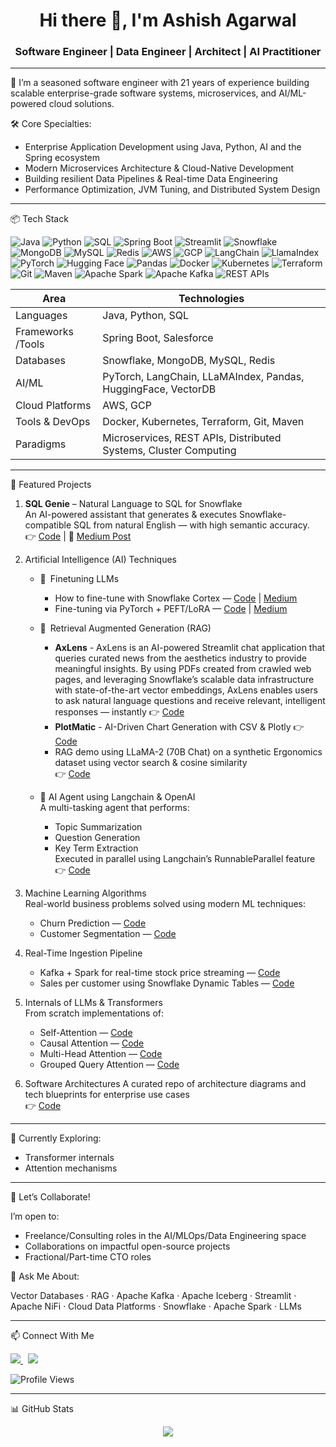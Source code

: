 <h1 align="center">Hi there 👋, I'm Ashish Agarwal</h1>
<h3 align="center">Software Engineer | Data Engineer | Architect | AI Practitioner </h3>

---

💼 I’m a seasoned software engineer with 21 years of experience building scalable enterprise-grade software systems, microservices, and AI/ML-powered cloud solutions.

🛠️ Core Specialties:

- Enterprise Application Development using Java, Python, AI and the Spring ecosystem  
- Modern Microservices Architecture & Cloud-Native Development  
- Building resilient Data Pipelines & Real-time Data Engineering  
- Performance Optimization, JVM Tuning, and Distributed System Design  

---

📦 Tech Stack

<p align="left">
  <!-- Languages -->
  <img src="https://img.shields.io/badge/Java-ED8B00?style=for-the-badge&logo=openjdk&logoColor=white" alt="Java"/>
  <img src="https://img.shields.io/badge/Python-3776AB?style=for-the-badge&logo=python&logoColor=white" alt="Python"/>
  <img src="https://img.shields.io/badge/SQL-4479A1?style=for-the-badge&logo=postgresql&logoColor=white" alt="SQL"/>
  
  <!-- Frameworks -->
  <img src="https://img.shields.io/badge/Spring%20Boot-6DB33F?style=for-the-badge&logo=spring-boot&logoColor=white" alt="Spring Boot"/>
  <img src="https://img.shields.io/badge/Streamlit-FF4B4B?style=for-the-badge&logo=streamlit&logoColor=white" alt="Streamlit"/>

  <!-- Databases -->
  <img src="https://img.shields.io/badge/Snowflake-29B4E2?style=for-the-badge&logo=snowflake&logoColor=white" alt="Snowflake"/>
  <img src="https://img.shields.io/badge/MongoDB-47A248?style=for-the-badge&logo=mongodb&logoColor=white" alt="MongoDB"/>
  <img src="https://img.shields.io/badge/MySQL-00758F?style=for-the-badge&logo=mysql&logoColor=white" alt="MySQL"/>
  <img src="https://img.shields.io/badge/Redis-DC382D?style=for-the-badge&logo=redis&logoColor=white" alt="Redis"/>

  <!-- Cloud -->
  <img src="https://img.shields.io/badge/AWS-FF9900?style=for-the-badge&logo=amazon-aws&logoColor=white" alt="AWS"/>
  <img src="https://img.shields.io/badge/Google%20Cloud-4285F4?style=for-the-badge&logo=google-cloud&logoColor=white" alt="GCP"/>

  <!-- AI/ML Tools -->
  <img src="https://img.shields.io/badge/LangChain-000000?style=for-the-badge&logo=LangChain&logoColor=white" alt="LangChain"/>
  <img src="https://img.shields.io/badge/LlamaIndex-4B0082?style=for-the-badge&logoColor=white" alt="LlamaIndex"/>
  <img src="https://img.shields.io/badge/PyTorch-EE4C2C?style=for-the-badge&logo=pytorch&logoColor=white" alt="PyTorch"/>
  <img src="https://img.shields.io/badge/Hugging%20Face-FCC624?style=for-the-badge&logo=huggingface&logoColor=black" alt="Hugging Face"/>
  <img src="https://img.shields.io/badge/Pandas-150458?style=for-the-badge&logo=pandas&logoColor=white" alt="Pandas"/>

  <!-- Tools & DevOps -->
  <img src="https://img.shields.io/badge/Docker-2496ED?style=for-the-badge&logo=docker&logoColor=white" alt="Docker"/>
  <img src="https://img.shields.io/badge/Kubernetes-326CE5?style=for-the-badge&logo=kubernetes&logoColor=white" alt="Kubernetes"/>
  <img src="https://img.shields.io/badge/Terraform-7B42BC?style=for-the-badge&logo=terraform&logoColor=white" alt="Terraform"/>
  <img src="https://img.shields.io/badge/Git-F05032?style=for-the-badge&logo=git&logoColor=white" alt="Git"/>
  <img src="https://img.shields.io/badge/Maven-C71A36?style=for-the-badge&logo=apache-maven&logoColor=white" alt="Maven"/>

  <!-- Other -->
  <img src="https://img.shields.io/badge/Apache%20Spark-E25A1C?style=for-the-badge&logo=apachespark&logoColor=white" alt="Apache Spark"/>
  <img src="https://img.shields.io/badge/Apache%20Kafka-231F20?style=for-the-badge&logo=apachekafka&logoColor=white" alt="Apache Kafka"/>
  <img src="https://img.shields.io/badge/APIs-006400?style=for-the-badge&logo=apidoc&logoColor=white" alt="REST APIs"/>
</p>


| Area              | Technologies                                                                 |
|-------------------|-------------------------------------------------------------------------------|
| Languages         | Java, Python, SQL                                                             |
| Frameworks /Tools | Spring Boot, Salesforce                                                       |
| Databases         | Snowflake, MongoDB, MySQL, Redis                                              |
| AI/ML             | PyTorch, LangChain, LLaMAIndex, Pandas, HuggingFace, VectorDB                 |
| Cloud Platforms   | AWS, GCP                                                                      |
| Tools & DevOps    | Docker, Kubernetes, Terraform, Git, Maven                                     |
| Paradigms         | Microservices, REST APIs, Distributed Systems, Cluster Computing              |

---

🌟 Featured Projects

1. **SQL Genie** – Natural Language to SQL for Snowflake  
   An AI-powered assistant that generates & executes Snowflake-compatible SQL from natural English — with high semantic accuracy.  
   👉 [Code](https://github.com/toashishagarwal/Snowflake-AI) | 📖 [Medium Post](https://toashishagarwal.medium.com/from-natural-language-to-sql-approaches-and-challenges-in-text2sql-d1252ff86321)

2. Artificial Intelligence (AI) Techniques

   - 🚀 Finetuning LLMs
     - How to fine-tune with Snowflake Cortex — [Code](https://github.com/toashishagarwal/Snowflake-AI/tree/main/3%20Fine%20Tuning%20LLM%20Model) | [Medium](https://toashishagarwal.medium.com/fine-tune-llm-model-using-snowflake-cortex-practical-use-case-5328a3f9038c)
     - Fine-tuning via PyTorch + PEFT/LoRA — [Code](https://github.com/toashishagarwal/DeepLearningPyTorch/blob/main/DemoFineTuningLLM.ipynb) | [Medium](https://toashishagarwal.medium.com/how-to-fine-tune-a-llm-using-lora-5fdb6dea11a6)

   - 🚀 Retrieval Augmented Generation (RAG)
     - **AxLens** - AxLens is an AI-powered Streamlit chat application that queries curated news from the aesthetics industry to provide meaningful insights. By using PDFs created from crawled web pages, and leveraging Snowflake’s scalable data infrastructure with state-of-the-art vector embeddings, AxLens enables users to ask natural language questions and receive relevant, intelligent responses — instantly
 👉 [Code](https://github.com/toashishagarwal/Snowflake-AI/tree/main/5%20AxLens)
     - **PlotMatic** - AI-Driven Chart Generation with CSV & Plotly  👉 [Code](https://github.com/toashishagarwal/ChartsLLM)
     - RAG demo using LLaMA-2 (70B Chat) on a synthetic Ergonomics dataset using vector search & cosine similarity  
     👉 [Code](https://github.com/toashishagarwal/Snowflake-AI/blob/main/4%20RAG/demoRAG.ipynb)    
     

   - 🚀 AI Agent using Langchain & OpenAI  
     A multi-tasking agent that performs:
     - Topic Summarization  
     - Question Generation  
     - Key Term Extraction  
     Executed in parallel using Langchain’s RunnableParallel feature
     👉 [Code](https://github.com/toashishagarwal/Langchain/blob/main/agent.py)

3. Machine Learning Algorithms  
   Real-world business problems solved using modern ML techniques:
   - Churn Prediction — [Code](https://github.com/toashishagarwal/ML-Programs/tree/main/ChurnPredictor)  
   - Customer Segmentation — [Code](https://github.com/toashishagarwal/ML-Programs/tree/main/CustomerSegmentation)

4. Real-Time Ingestion Pipeline
   - Kafka + Spark for real-time stock price streaming — [Code](https://github.com/toashishagarwal/demoRealTimePipeline)
   - Sales per customer using Snowflake Dynamic Tables — [Code](https://github.com/toashishagarwal/Snowflake-AI/blob/main/SnowflakeETL_DynamicTables.sql)

5. Internals of LLMs & Transformers  
   From scratch implementations of:
   - Self-Attention — [Code](https://github.com/toashishagarwal/InsideLLM-Transformers/blob/main/SelfAttention.ipynb)  
   - Causal Attention — [Code](https://github.com/toashishagarwal/InsideLLM-Transformers/blob/main/CausalAttention.ipynb)  
   - Multi-Head Attention — [Code](https://github.com/toashishagarwal/InsideLLM-Transformers/blob/main/MultiHeadAttention.ipynb)  
   - Grouped Query Attention — [Code](https://github.com/toashishagarwal/InsideLLM-Transformers/blob/main/GroupedQueryAttention.ipynb)  

6. Software Architectures
   A curated repo of architecture diagrams and tech blueprints for enterprise use cases  
   👉 [Code](https://github.com/toashishagarwal/ArchitectureDiagrams)

---

🧩 Currently Exploring:

- Transformer internals  
- Attention mechanisms

---

🤝 Let’s Collaborate!

I’m open to:

- Freelance/Consulting roles in the AI/MLOps/Data Engineering space  
- Collaborations on impactful open-source projects  
- Fractional/Part-time CTO roles

🧵 Ask Me About:

Vector Databases · RAG · Apache Kafka · Apache Iceberg · Streamlit · Apache NiFi · Cloud Data Platforms · Snowflake · Apache Spark · LLMs

---

📫 Connect With Me

<a href="https://www.linkedin.com/in/toashishagarwal15">
  <img src="https://img.shields.io/badge/LinkedIn-0077B5?style=flat-square&logo=linkedin&logoColor=white" />
</a> &nbsp;

<a href="https://toashishagarwal.medium.com/">
  <img src="https://img.shields.io/badge/Medium-12100E?style=flat-square&logo=medium&logoColor=white" />
</a>

![Profile Views](https://komarev.com/ghpvc/?username=toashishagarwal&color=green)

---

📊 GitHub Stats

<p align="center">
  <img src="https://github-readme-stats.vercel.app/api?username=toashishagarwal&show_icons=true&theme=transparent" />
</p>
